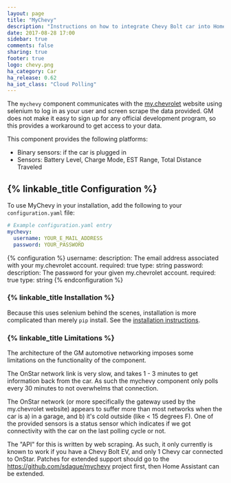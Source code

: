 ```yaml
---
layout: page
title: "MyChevy"
description: "Instructions on how to integrate Chevy Bolt car into Home Assistant."
date: 2017-08-28 17:00
sidebar: true
comments: false
sharing: true
footer: true
logo: chevy.png
ha_category: Car
ha_release: 0.62
ha_iot_class: "Cloud Polling"
---
```


The `mychevy` component communicates with the [my.chevrolet](https://my.chevrolet.com) website using selenium to log in as your user and screen scrape the data provided. GM does not make it easy to sign up for any official development program, so this provides a workaround to get access to your data.

This component provides the following platforms:

 - Binary sensors: if the car is plugged in
 - Sensors: Battery Level, Charge Mode, EST Range, Total Distance Traveled

## {% linkable_title Configuration %}

To use MyChevy in your installation, add the following to your `configuration.yaml` file:

```yaml
# Example configuration.yaml entry
mychevy:
  username: YOUR_E_MAIL_ADDRESS
  password: YOUR_PASSWORD
```

{% configuration %}
username:
  description: The email address associated with your my.chevrolet account.
  required: true
  type: string
password:
  description: The password for your given my.chevrolet account.
  required: true
  type: string
{% endconfiguration %}


### {% linkable_title Installation %}

Because this uses selenium behind the scenes, installation is more complicated than merely `pip` install. See the [installation instructions](https://github.com/sdague/mychevy).

### {% linkable_title Limitations %}

The architecture of the GM automotive networking imposes some limitations on the functionality of the component.

The OnStar network link is very slow, and takes 1 - 3 minutes to get information back from the car. As such the mychevy component only polls every 30 minutes to not overwhelms that connection.

The OnStar network (or more specifically the gateway used by the my.chevrolet website) appears to suffer more than most networks when the car is a) in a garage, and b) it's cold outside (like < 15 degrees F). One of the provided sensors is a status sensor which indicates if we got connectivity with the car on the last polling cycle or not. 

The "API" for this is written by web scraping. As such, it only currently is known to work if you have a Chevy Bolt EV, and only 1 Chevy car connected to OnStar. Patches for extended support should go to the https://github.com/sdague/mychevy project first, then Home Assistant can be extended.

